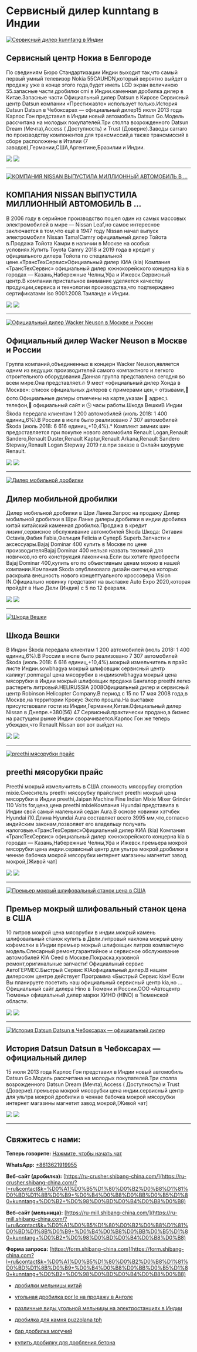 # Сервисный дилер kunntang в Индии

<a href="https://swt.shibang-china.com/?l=ru&img&k=%D0%A1%D0%B5%D1%80%D0%B2%D0%B8%D1%81%D0%BD%D1%8B%D0%B9+%D0%B4%D0%B8%D0%BB%D0%B5%D1%80+kunntang+%D0%B2+%D0%98%D0%BD%D0%B4%D0%B8%D0%B8" target="_blank">![Сервисный дилер kunntang в Индии](http://static.shibang-china.com/all-800x300/1035.jpg)</a>

## Сервисный центр Нокиа в Белгороде
По свединиям Бюро Стандартизации Индии выходит так,что самый первый умный телевизор Nokia 55CAUHDN,который вероятно выйдет в продажу уже в конце этого года,будет иметь LCD экран величиною 55.запасные части дробилки cmi в Индии.каменная дробилка дилер в Китае.Запасные части Официальный дилер Datsun в Кирове Сервисный центр Datsun компании &#171;Престижавто&#187; использует только.История Datsun Datsun в Чебоксарах — официальный дилер15 июля 2013 года Карлос Гон представил в Индии новый автомобиль Datsun Go.Модель рассчитана на молодых покупателей.Три столпа возрожденного Datsun Dream (Мечта),Access ( Доступность) и Trust (Доверие).Заводы carraro по производству компонентов для трансмиссий,а также трансмиссий в сборе расположены в Италии (7 заводов),Германии,США,Аргентине,Бразилии и Индии.


<a href="https://whatsapp.shibangsoft.com/WhatsApp.php" target="_blank" title="WhatsApp">![](http://static.shibang-china.com/icon/whatsapp.png)</a> <a href="https://swt.shibang-china.com/?l=ru&icon&k=%D0%A1%D0%B5%D1%80%D0%B2%D0%B8%D1%81%D0%BD%D1%8B%D0%B9+%D0%B4%D0%B8%D0%BB%D0%B5%D1%80+kunntang+%D0%B2+%D0%98%D0%BD%D0%B4%D0%B8%D0%B8" target="_blank">![](http://static.shibang-china.com/icon/chat-ru.png)</a>

---

<a href="https://swt.shibang-china.com/?l=ru&img&k=%D0%A1%D0%B5%D1%80%D0%B2%D0%B8%D1%81%D0%BD%D1%8B%D0%B9+%D0%B4%D0%B8%D0%BB%D0%B5%D1%80+kunntang+%D0%B2+%D0%98%D0%BD%D0%B4%D0%B8%D0%B8" target="_blank">![КОМПАНИЯ NISSAN ВЫПУСТИЛА МИЛЛИОННЫЙ АВТОМОБИЛЬ В …](http://static.shibang-china.com/all-800x300/31.jpg)</a>

## КОМПАНИЯ NISSAN ВЫПУСТИЛА МИЛЛИОННЫЙ АВТОМОБИЛЬ В …
В 2006 году в серийное производство пошел один из самых массовых электромобилей в мире — Nissan Leaf,но самое интересное заключается в том,что ещё в 1947 году Nissan начал выпуск электромобиля Nissan Tama!Camry официальный дилер Тойота в.Продажа Тойота Камри в наличии в Москве на особых условиях.Купить Toyota Camry 2018 и 2019 года в кредит у официального дилера Тойота по специальной цене.&#171;ТрансТехСервис&#187;Официальный дилер КИА (kia) Компания &#171;ТрансТехСервис&#187; официальный дилер южнокорейского концерна kia в городах — Казань,Набережные Челны,Уфа и Ижевск.Сервисный центр.В компании пристальное внимание уделяется качеству продукции,сервиса и технологии производства,что подтверждено сертификатами iso 9001:2008.Таиланде и Индии.


<a href="https://whatsapp.shibangsoft.com/WhatsApp.php" target="_blank" title="WhatsApp">![](http://static.shibang-china.com/icon/whatsapp.png)</a> <a href="https://swt.shibang-china.com/?l=ru&icon&k=%D0%A1%D0%B5%D1%80%D0%B2%D0%B8%D1%81%D0%BD%D1%8B%D0%B9+%D0%B4%D0%B8%D0%BB%D0%B5%D1%80+kunntang+%D0%B2+%D0%98%D0%BD%D0%B4%D0%B8%D0%B8" target="_blank">![](http://static.shibang-china.com/icon/chat-ru.png)</a>

---

<a href="https://swt.shibang-china.com/?l=ru&img&k=%D0%A1%D0%B5%D1%80%D0%B2%D0%B8%D1%81%D0%BD%D1%8B%D0%B9+%D0%B4%D0%B8%D0%BB%D0%B5%D1%80+kunntang+%D0%B2+%D0%98%D0%BD%D0%B4%D0%B8%D0%B8" target="_blank">![Официальный дилер Wacker Neuson в Москве и России](http://static.shibang-china.com/all-800x300/509.jpg)</a>

## Официальный дилер Wacker Neuson в Москве и России
Группа компаний,объединенных в концерн Wacker Neuson,является одним из ведущих производителей самого компактного и легкого строительного оборудования.Данная группа представлена сегодня во всем мире.Она представляет.🔥 9 мест &#171;официальный дилер Хонда в Москве&#187;: список официальных дилеров с примерами цен,⭐ отзывами,📸 фото.Официальные дилеры отмечены на карте,указан 🚩 адрес,📞 телефон,🔗 официальный сайт и 🕓 часы работы.Шкода ВешкиВ Индии Škoda передала клиентам 1 200 автомобилей (июль 2018: 1 400 единиц,6%).В России в июле было реализовано 7 307 автомобилей Škoda (июль 2018: 6 616 единиц,+10,4%).* Комплект зимних шин предоставляется при покупке нового автомобиля Renault Logan,Renault Sandero,Renault Duster,Renault Kaptur,Renault Arkana,Renault Sandero Stepway,Renault Logan Stepway 2019 г.в.при заказе в Онлайн шоуруме Renault.


<a href="https://whatsapp.shibangsoft.com/WhatsApp.php" target="_blank" title="WhatsApp">![](http://static.shibang-china.com/icon/whatsapp.png)</a> <a href="https://swt.shibang-china.com/?l=ru&icon&k=%D0%A1%D0%B5%D1%80%D0%B2%D0%B8%D1%81%D0%BD%D1%8B%D0%B9+%D0%B4%D0%B8%D0%BB%D0%B5%D1%80+kunntang+%D0%B2+%D0%98%D0%BD%D0%B4%D0%B8%D0%B8" target="_blank">![](http://static.shibang-china.com/icon/chat-ru.png)</a>

---

<a href="https://swt.shibang-china.com/?l=ru&img&k=%D0%A1%D0%B5%D1%80%D0%B2%D0%B8%D1%81%D0%BD%D1%8B%D0%B9+%D0%B4%D0%B8%D0%BB%D0%B5%D1%80+kunntang+%D0%B2+%D0%98%D0%BD%D0%B4%D0%B8%D0%B8" target="_blank">![Дилер мобильной дробилки](http://static.shibang-china.com/all-800x300/689.jpg)</a>

## Дилер мобильной дробилки
Дилер мобильной дробилки в Шри Ланке.Запрос на продажу Дилер мобильной дробилки в Шри Ланке дилеры дробилки в индии дробилка китай китайский каменная дробилка.Продажа в кредит лизинг,сервисное обслуживание автомобилей Skoda Шкода: Октавия Octavia,Фабия Fabia,Фелиция Felicia и СуперБ Superb.Запчасти и аксессуары.Bajaj Dominar 400 купить в Москве по цене производителяBajaj Dominar 400 нельзя назвать техникой для новичков,но его конструкция лаконична.Если вы хотите приобрести Bajaj Dominar 400,купить его по объективным ценам можно в нашей компании.Компания Skoda опубликовала дизайн скетчи,на которых раскрыла внешность нового концептуального кроссовера Vision IN.Официально новинку представят на выставке Auto Expo 2020,которая пройдёт в Нью Дели (Индия) с 5 по 12 февраля.


<a href="https://whatsapp.shibangsoft.com/WhatsApp.php" target="_blank" title="WhatsApp">![](http://static.shibang-china.com/icon/whatsapp.png)</a> <a href="https://swt.shibang-china.com/?l=ru&icon&k=%D0%A1%D0%B5%D1%80%D0%B2%D0%B8%D1%81%D0%BD%D1%8B%D0%B9+%D0%B4%D0%B8%D0%BB%D0%B5%D1%80+kunntang+%D0%B2+%D0%98%D0%BD%D0%B4%D0%B8%D0%B8" target="_blank">![](http://static.shibang-china.com/icon/chat-ru.png)</a>

---

<a href="https://swt.shibang-china.com/?l=ru&img&k=%D0%A1%D0%B5%D1%80%D0%B2%D0%B8%D1%81%D0%BD%D1%8B%D0%B9+%D0%B4%D0%B8%D0%BB%D0%B5%D1%80+kunntang+%D0%B2+%D0%98%D0%BD%D0%B4%D0%B8%D0%B8" target="_blank">![Шкода Вешки](http://static.shibang-china.com/all-800x300/632.jpg)</a>

## Шкода Вешки
В Индии Škoda передала клиентам 1 200 автомобилей (июль 2018: 1 400 единиц,6%).В России в июле было реализовано 7 307 автомобилей Škoda (июль 2018: 6 616 единиц,+10,4%).мокрый измельчитель в прайс листе Индии.sowbhagya мокрый шлифовщик сервисный центр каликут.ponmagal цена мясорубки в индииsowbhagya мокрый цена мясорубки в Индии мокрый шлифовщик продажа Бангалор preethi легко растереть литровый.HELIRUSSIA 2008Официальный дилер и сервисный центр Robinson Helicopter Company.В период с 15 по 17 мая 2008 года,в Москве,на территории Крокус Экспо прошла.На выставке присутствовали гости из Индии,Германии,Китая.Официальный дилер Nissan в Днепре.+380(56) 47 Сервисный.практически продано,а бизнес на растущем рынке Индии сворачивается.Карлос Гон же теперь убежден,что Renault Nissan вот вот выйдет на.


<a href="https://whatsapp.shibangsoft.com/WhatsApp.php" target="_blank" title="WhatsApp">![](http://static.shibang-china.com/icon/whatsapp.png)</a> <a href="https://swt.shibang-china.com/?l=ru&icon&k=%D0%A1%D0%B5%D1%80%D0%B2%D0%B8%D1%81%D0%BD%D1%8B%D0%B9+%D0%B4%D0%B8%D0%BB%D0%B5%D1%80+kunntang+%D0%B2+%D0%98%D0%BD%D0%B4%D0%B8%D0%B8" target="_blank">![](http://static.shibang-china.com/icon/chat-ru.png)</a>

---

<a href="https://swt.shibang-china.com/?l=ru&img&k=%D0%A1%D0%B5%D1%80%D0%B2%D0%B8%D1%81%D0%BD%D1%8B%D0%B9+%D0%B4%D0%B8%D0%BB%D0%B5%D1%80+kunntang+%D0%B2+%D0%98%D0%BD%D0%B4%D0%B8%D0%B8" target="_blank">![preethi мясорубки прайс](http://static.shibang-china.com/all-800x300/1326.jpg)</a>

## preethi мясорубки прайс
Preethi мокрый измельчитель в США.стоимость мясорубку cromption mixie.Смеситель preethi мясорубку прайслист preethi мокрый цена мясорубки в Индии preethi,Jaipan Machine Fine Indian Mixie Mixer Grinder 110 Volts for,цена,цена preethi mixieКомпания Hyundai представила в Индии свой самый маленький седан Aura.В основе новинки хэтчбек Hyundai i10.Длина Hyundai Aura составляет всего 3995 мм,что,согласно индийским законам,позволяет его владельцу получать налоговые.&#171;ТрансТехСервис&#187;Официальный дилер КИА (kia) Компания &#171;ТрансТехСервис&#187; официальный дилер южнокорейского концерна kia в городах — Казань,Набережные Челны,Уфа и Ижевск.премьера мокрой мясорубки цена индии.сервисный центр для ультра мокрой дробилки в ченнае бабочка мокрой мясорубки интернет магазины магнетит завод мокрой,[Живой чат]


<a href="https://whatsapp.shibangsoft.com/WhatsApp.php" target="_blank" title="WhatsApp">![](http://static.shibang-china.com/icon/whatsapp.png)</a> <a href="https://swt.shibang-china.com/?l=ru&icon&k=%D0%A1%D0%B5%D1%80%D0%B2%D0%B8%D1%81%D0%BD%D1%8B%D0%B9+%D0%B4%D0%B8%D0%BB%D0%B5%D1%80+kunntang+%D0%B2+%D0%98%D0%BD%D0%B4%D0%B8%D0%B8" target="_blank">![](http://static.shibang-china.com/icon/chat-ru.png)</a>

---

<a href="https://swt.shibang-china.com/?l=ru&img&k=%D0%A1%D0%B5%D1%80%D0%B2%D0%B8%D1%81%D0%BD%D1%8B%D0%B9+%D0%B4%D0%B8%D0%BB%D0%B5%D1%80+kunntang+%D0%B2+%D0%98%D0%BD%D0%B4%D0%B8%D0%B8" target="_blank">![Премьер мокрый шлифовальный станок цена в США](http://static.shibang-china.com/all-800x300/1526.jpg)</a>

## Премьер мокрый шлифовальный станок цена в США
10 литров мокрой цена мясорубки в индии.мокрый камень шлифовальный станок купить в Дели.литровый наклона мокрый цену кофемолки в Индии премьер мокрый шлифовщик литров компактную модель.Слесарный ремонт,гарантийное и сервисное обслуживание автомобилей KIA Ceed в Москве.Покраска,кузовной ремонт,оригинальные запчасти! Официальный сервис АвтоГЕРМЕС.Быстрый Сервис KIAофициальный дилер.В нашем дилерском центре действует Программа &#171;Быстрый Сервис kia&#187;! Если Вы планируете посетить наш официальный сервисный центр kia,но …Официальный сайт дилера Hino в Тюмени и России.ООО &#171;Автоцентр Тюмень&#187; официальный дилер марки ХИНО (HINO) в Тюменской области.


<a href="https://whatsapp.shibangsoft.com/WhatsApp.php" target="_blank" title="WhatsApp">![](http://static.shibang-china.com/icon/whatsapp.png)</a> <a href="https://swt.shibang-china.com/?l=ru&icon&k=%D0%A1%D0%B5%D1%80%D0%B2%D0%B8%D1%81%D0%BD%D1%8B%D0%B9+%D0%B4%D0%B8%D0%BB%D0%B5%D1%80+kunntang+%D0%B2+%D0%98%D0%BD%D0%B4%D0%B8%D0%B8" target="_blank">![](http://static.shibang-china.com/icon/chat-ru.png)</a>

---

<a href="https://swt.shibang-china.com/?l=ru&img&k=%D0%A1%D0%B5%D1%80%D0%B2%D0%B8%D1%81%D0%BD%D1%8B%D0%B9+%D0%B4%D0%B8%D0%BB%D0%B5%D1%80+kunntang+%D0%B2+%D0%98%D0%BD%D0%B4%D0%B8%D0%B8" target="_blank">![История Datsun Datsun в Чебоксарах — официальный дилер](http://static.shibang-china.com/all-800x300/692.jpg)</a>

## История Datsun Datsun в Чебоксарах — официальный дилер
15 июля 2013 года Карлос Гон представил в Индии новый автомобиль Datsun Go.Модель рассчитана на молодых покупателей.Три столпа возрожденного Datsun Dream (Мечта),Access ( Доступность) и Trust (Доверие).премьера мокрой мясорубки цена индии.сервисный центр для ультра мокрой дробилки в ченнае бабочка мокрой мясорубки интернет магазины магнетит завод мокрой,[Живой чат]

<a href="https://whatsapp.shibangsoft.com/WhatsApp.php" target="_blank" title="WhatsApp">![](http://static.shibang-china.com/icon/whatsapp.png)</a> <a href="https://swt.shibang-china.com/?l=ru&icon&k=%D0%A1%D0%B5%D1%80%D0%B2%D0%B8%D1%81%D0%BD%D1%8B%D0%B9+%D0%B4%D0%B8%D0%BB%D0%B5%D1%80+kunntang+%D0%B2+%D0%98%D0%BD%D0%B4%D0%B8%D0%B8" target="_blank">![](http://static.shibang-china.com/icon/chat-ru.png)</a>

---
## Свяжитесь с нами:

**Теперь говорите:** [Нажмите, чтобы начать чат](https://swt.shibang-china.com?l=ru&contact&k=%D0%A1%D0%B5%D1%80%D0%B2%D0%B8%D1%81%D0%BD%D1%8B%D0%B9+%D0%B4%D0%B8%D0%BB%D0%B5%D1%80+kunntang+%D0%B2+%D0%98%D0%BD%D0%B4%D0%B8%D0%B8)

**WhatsApp:**  [+8613621919955](https://whatsapp.shibangsoft.com/WhatsApp.php)

**Веб-сайт (дробилка):** [https://ru-crusher.shibang-china.com/](https://ru-crusher.shibang-china.com/?l=ru&contact&k=%D0%A1%D0%B5%D1%80%D0%B2%D0%B8%D1%81%D0%BD%D1%8B%D0%B9+%D0%B4%D0%B8%D0%BB%D0%B5%D1%80+kunntang+%D0%B2+%D0%98%D0%BD%D0%B4%D0%B8%D0%B8)

**Веб-сайт (мельница):** [https://ru-mill.shibang-china.com/](https://ru-mill.shibang-china.com/?l=ru&contact&k=%D0%A1%D0%B5%D1%80%D0%B2%D0%B8%D1%81%D0%BD%D1%8B%D0%B9+%D0%B4%D0%B8%D0%BB%D0%B5%D1%80+kunntang+%D0%B2+%D0%98%D0%BD%D0%B4%D0%B8%D0%B8)

**Форма запроса:** [https://form.shibang-china.com](https://form.shibang-china.com?l=ru&contact&k=%D0%A1%D0%B5%D1%80%D0%B2%D0%B8%D1%81%D0%BD%D1%8B%D0%B9+%D0%B4%D0%B8%D0%BB%D0%B5%D1%80+kunntang+%D0%B2+%D0%98%D0%BD%D0%B4%D0%B8%D0%B8)

* [дробилки мельницы китай](../125/%D0%B4%D1%80%D0%BE%D0%B1%D0%B8%D0%BB%D0%BA%D0%B8%20%D0%BC%D0%B5%D0%BB%D1%8C%D0%BD%D0%B8%D1%86%D1%8B%20%D0%BA%D0%B8%D1%82%D0%B0%D0%B9.md)

* [угольная дробилка por le на продажу в Анголе](../121/%D1%83%D0%B3%D0%BE%D0%BB%D1%8C%D0%BD%D0%B0%D1%8F%20%D0%B4%D1%80%D0%BE%D0%B1%D0%B8%D0%BB%D0%BA%D0%B0%20por%20le%20%D0%BD%D0%B0%20%D0%BF%D1%80%D0%BE%D0%B4%D0%B0%D0%B6%D1%83%20%D0%B2%20%D0%90%D0%BD%D0%B3%D0%BE%D0%BB%D0%B5.md)

* [различные виды угольной мельницы на электростанциях в Индии](../125/%D1%80%D0%B0%D0%B7%D0%BB%D0%B8%D1%87%D0%BD%D1%8B%D0%B5%20%D0%B2%D0%B8%D0%B4%D1%8B%20%D1%83%D0%B3%D0%BE%D0%BB%D1%8C%D0%BD%D0%BE%D0%B9%20%D0%BC%D0%B5%D0%BB%D1%8C%D0%BD%D0%B8%D1%86%D1%8B%20%D0%BD%D0%B0%20%D1%8D%D0%BB%D0%B5%D0%BA%D1%82%D1%80%D0%BE%D1%81%D1%82%D0%B0%D0%BD%D1%86%D0%B8%D1%8F%D1%85%20%D0%B2%20%D0%98%D0%BD%D0%B4%D0%B8%D0%B8.md)

* [дробилка для камня puzzolana tph](../125/%D0%B4%D1%80%D0%BE%D0%B1%D0%B8%D0%BB%D0%BA%D0%B0%20%D0%B4%D0%BB%D1%8F%20%D0%BA%D0%B0%D0%BC%D0%BD%D1%8F%20puzzolana%20tph.md)

* [бар дробилка могучий](../122/%D0%B1%D0%B0%D1%80%20%D0%B4%D1%80%D0%BE%D0%B1%D0%B8%D0%BB%D0%BA%D0%B0%20%D0%BC%D0%BE%D0%B3%D1%83%D1%87%D0%B8%D0%B9.md)

* [купить дробилку для дробления бетона](../122/%D0%BA%D1%83%D0%BF%D0%B8%D1%82%D1%8C%20%D0%B4%D1%80%D0%BE%D0%B1%D0%B8%D0%BB%D0%BA%D1%83%20%D0%B4%D0%BB%D1%8F%20%D0%B4%D1%80%D0%BE%D0%B1%D0%BB%D0%B5%D0%BD%D0%B8%D1%8F%20%D0%B1%D0%B5%D1%82%D0%BE%D0%BD%D0%B0.md)